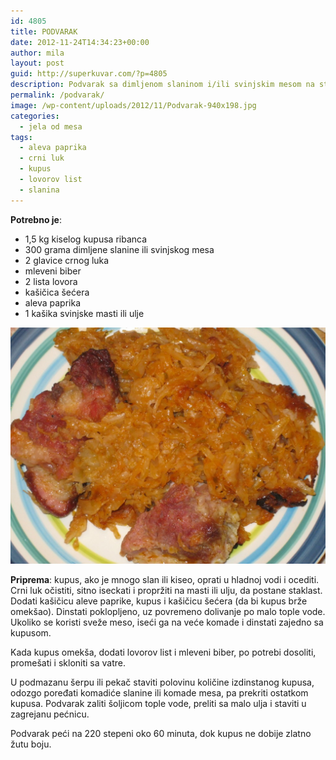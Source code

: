 ```yaml
---
id: 4805
title: PODVARAK
date: 2012-11-24T14:34:23+00:00
author: mila
layout: post
guid: http://superkuvar.com/?p=4805
description: Podvarak sa dimljenom slaninom i/ili svinjskim mesom na stelji od kupusa ribanca.
permalink: /podvarak/
image: /wp-content/uploads/2012/11/Podvarak-940x198.jpg
categories:
  - jela od mesa
tags:
  - aleva paprika
  - crni luk
  - kupus
  - lovorov list
  - slanina
---
```

**Potrebno je**:

  * 1,5 kg kiselog kupusa ribanca
  * 300 grama dimljene slanine ili svinjskog mesa
  * 2 glavice crnog luka
  * mleveni biber
  * 2 lista lovora
  * kašičica šećera
  * aleva paprika
  * 1 kašika svinjske masti ili ulje


![Podvarak svinjetinom](/wp-content/uploads/2012/11/Podvarak-1024x768.jpg)

**Priprema**: kupus, ako je mnogo slan ili kiseo, oprati u hladnoj vodi i ocediti. Crni luk očistiti, sitno iseckati i propržiti na masti ili ulju, da postane staklast. Dodati kašičicu aleve paprike, kupus i kašičicu šećera (da bi kupus brže omekšao). Dinstati poklopljeno, uz povremeno dolivanje po malo tople vode. Ukoliko se koristi sveže meso, iseći ga na veće komade i dinstati zajedno sa kupusom.

Kada kupus omekša, dodati lovorov list i mleveni biber, po potrebi dosoliti, promešati i skloniti sa vatre.

U podmazanu šerpu ili pekač staviti polovinu količine izdinstanog kupusa, odozgo poređati komadiće slanine ili komade mesa, pa prekriti ostatkom kupusa. Podvarak zaliti šoljicom tople vode, preliti sa malo ulja i staviti u zagrejanu pećnicu.

Podvarak peći na 220 stepeni oko 60 minuta, dok kupus ne dobije zlatno žutu boju.